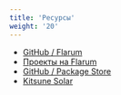 ```yaml
---
title: 'Ресурсы'
weight: '20'
---
```


- [GitHub / Flarum](https://github.com/flarum)
- [Проекты на Flarum](https://builtwithflarum.com)
- [GitHub / Package Store](https://github.com/pkgstore)
- [Kitsune Solar](https://kitsune.solar)
